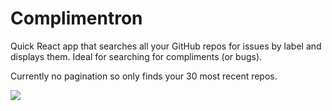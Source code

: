 # Complimentron

Quick React app that searches all your GitHub repos for issues by label and displays them. Ideal for searching for compliments (or bugs).

Currently no pagination so only finds your 30 most recent repos.

![](https://user-images.githubusercontent.com/9408641/72641941-30b5fc80-3963-11ea-8b61-f4618d7820db.png)
